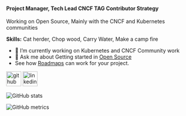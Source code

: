 #### Project Manager, Tech Lead CNCF TAG Contributor Strategy
Working on Open Source, Mainly with the CNCF and Kubernetes communities

**Skills:** Cat herder, Chop wood, Carry Water, Make a camp fire

- 🔭 I’m currently working on Kubernetes and CNCF Community work 
- 💬 Ask me about Getting started in [Open Source](https://contribute.cncf.io/contributors/getting-started/)
- See how [Roadmaps](https://www.cncf.io/blog/2023/09/14/navigating-success-the-power-of-roadmaps-in-open-source-projects/) can work for your project.


[<img src='https://cdn.jsdelivr.net/npm/simple-icons@3.0.1/icons/github.svg' alt='github' height='40'>](https://github.com/riaankl)  [<img src='https://cdn.jsdelivr.net/npm/simple-icons@3.0.1/icons/linkedin.svg' alt='linkedin' height='40'>](https://www.linkedin.com/in/https://www.linkedin.com/in/riaankleinhans//)  

![GitHub stats](https://github-readme-stats.vercel.app/api?username=riaankl&show_icons=true)  

![GitHub metrics](https://metrics.lecoq.io/riaankl) 
